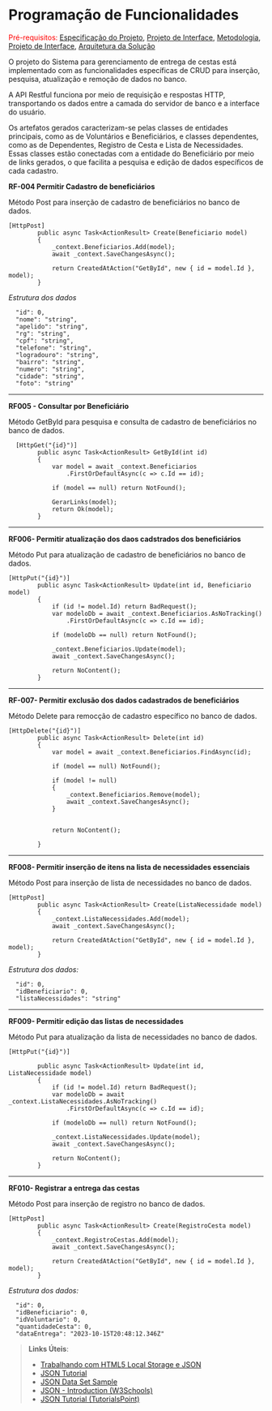 # Programação de Funcionalidades

<span style="color:red">Pré-requisitos: <a href="2-Especificação do Projeto.md"> Especificação do Projeto</a></span>, <a href="3-Projeto de Interface.md"> Projeto de Interface</a>, <a href="4-Metodologia.md"> Metodologia</a>, <a href="3-Projeto de Interface.md"> Projeto de Interface</a>, <a href="5-Arquitetura da Solução.md"> Arquitetura da Solução</a>


O projeto do Sistema para gerenciamento de entrega de cestas está implementado com as funcionalidades específicas de CRUD para inserção, pesquisa, atualização e remoção de dados no banco.

A API Restful funciona por meio de requisição e respostas HTTP, transportando os dados entre a camada do servidor de banco e a interface do usuário.

Os artefatos gerados caracterizam-se pelas classes de entidades principais, como as de Voluntários e Beneficiários, e classes dependentes, como as de Dependentes, Registro de Cesta e Lista de Necessidades. Essas classes estão conectadas com a entidade do Beneficiário por meio de links gerados, o que facilita a pesquisa e edição de dados específicos de cada cadastro.

**RF-004 Permitir Cadastro de beneficiários**

Método Post para inserção de cadastro de beneficiários no banco de dados.
```
[HttpPost]
        public async Task<ActionResult> Create(Beneficiario model)
        {
            _context.Beneficiarios.Add(model);
            await _context.SaveChangesAsync();

            return CreatedAtAction("GetById", new { id = model.Id }, model);
        }
```

*Estrutura dos dados*

```
  "id": 0,
  "nome": "string",
  "apelido": "string",
  "rg": "string",
  "cpf": "string",
  "telefone": "string",
  "logradouro": "string",
  "bairro": "string",
  "numero": "string",
  "cidade": "string",
  "foto": "string"
```

<hr>

**RF005 - Consultar por Beneficiário**

Método GetById para pesquisa e consulta de cadastro de beneficiários no banco de dados.
```
  [HttpGet("{id}")]
        public async Task<ActionResult> GetById(int id)
        {
            var model = await _context.Beneficiarios
                .FirstOrDefaultAsync(c => c.Id == id);

            if (model == null) return NotFound();

            GerarLinks(model);
            return Ok(model);
        }
```
<hr>

**RF006- Permitir atualização dos daos cadstrados dos beneficiários**

Método Put para atualização de cadastro de beneficiários no banco de dados.
```
[HttpPut("{id}")]
        public async Task<ActionResult> Update(int id, Beneficiario model)
        {
            if (id != model.Id) return BadRequest();
            var modeloDb = await _context.Beneficiarios.AsNoTracking()
                .FirstOrDefaultAsync(c => c.Id == id);

            if (modeloDb == null) return NotFound();

            _context.Beneficiarios.Update(model);
            await _context.SaveChangesAsync();

            return NoContent();
        }
```
<hr>

**RF-007- Permitir exclusão dos dados cadastrados de beneficiários**

Método Delete para remocção de cadastro específico no banco de dados.
```
[HttpDelete("{id}")]
        public async Task<ActionResult> Delete(int id)
        {
            var model = await _context.Beneficiarios.FindAsync(id);

            if (model == null) NotFound();

            if (model != null)
            {
                _context.Beneficiarios.Remove(model);
                await _context.SaveChangesAsync();
            }


            return NoContent();

        }
```
<hr>

**RF008- Permitir inserção de itens na lista de necessidades essenciais**

Método Post para inserção de lista de necessidades no banco de dados.
```
[HttpPost]
        public async Task<ActionResult> Create(ListaNecessidade model)
        {
            _context.ListaNecessidades.Add(model);
            await _context.SaveChangesAsync();

            return CreatedAtAction("GetById", new { id = model.Id }, model);
        }
```
*Estrutura dos dados:*
```
  "id": 0,
  "idBeneficiario": 0,
  "listaNecessidades": "string"
```

<hr>

**RF009- Permitir edição das listas de necessidades**

Método Put para atualização da lista de necessidades no banco de dados.
```
[HttpPut("{id}")]

        public async Task<ActionResult> Update(int id, ListaNecessidade model)
        {
            if (id != model.Id) return BadRequest();
            var modeloDb = await _context.ListaNecessidades.AsNoTracking()
                .FirstOrDefaultAsync(c => c.Id == id);

            if (modeloDb == null) return NotFound();

            _context.ListaNecessidades.Update(model);
            await _context.SaveChangesAsync();

            return NoContent();
        }
```
<hr>

**RF010- Registrar a entrega das cestas**

Método Post para inserção de registro no banco de dados.
```
[HttpPost]
        public async Task<ActionResult> Create(RegistroCesta model)
        {
            _context.RegistroCestas.Add(model);
            await _context.SaveChangesAsync();

            return CreatedAtAction("GetById", new { id = model.Id }, model);
        }
```
*Estrutura dos dados:*

```
  "id": 0,
  "idBeneficiario": 0,
  "idVoluntario": 0,
  "quantidadeCesta": 0,
  "dataEntrega": "2023-10-15T20:48:12.346Z"
```



> **Links Úteis**:
>
> - [Trabalhando com HTML5 Local Storage e JSON](https://www.devmedia.com.br/trabalhando-com-html5-local-storage-e-json/29045)
> - [JSON Tutorial](https://www.w3resource.com/JSON)
> - [JSON Data Set Sample](https://opensource.adobe.com/Spry/samples/data_region/JSONDataSetSample.html)
> - [JSON - Introduction (W3Schools)](https://www.w3schools.com/js/js_json_intro.asp)
> - [JSON Tutorial (TutorialsPoint)](https://www.tutorialspoint.com/json/index.htm)
